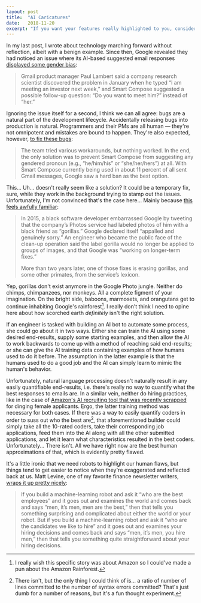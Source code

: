 ```yaml
---
layout: post
title:  "AI Caricatures"
date:   2018-11-20
excerpt: "If you want your features really highlighted to you, consider AI."
---
```


In my last post, I wrote about technology marching forward without reflection, albeit with a benign example. Since then, Google revealed they had noticed an issue where its AI-based suggested email responses [displayed some gender bias](https://www.reuters.com/article/us-alphabet-google-ai-gender/fearful-of-bias-google-blocks-gender-based-pronouns-from-new-ai-tool-idUSKCN1NW0EF): 

>Gmail product manager Paul Lambert said a company research scientist discovered the problem in January when he typed “I am meeting an investor next week,” and Smart Compose suggested a possible follow-up question: “Do you want to meet him?” instead of “her.”

Ignoring the issue itself for a second, I think we can all agree: bugs are a natural part of the development lifecycle. Accidentally releasing bugs into production is natural. Programmers and their PMs are all human — they're not omnipotent and mistakes are bound to happen. They're also expected, however, [to fix these bugs](http://nymag.com/intelligencer/2018/11/unable-to-stop-bias-gmail-avoids-gender-in-ai-replies.html):

> The team tried various workarounds, but nothing worked. In the end, the only solution was to prevent Smart Compose from suggesting any gendered pronoun (e.g., “he/him/his” or “she/her/hers”) at all. With Smart Compose currently being used in about 11 percent of all sent Gmail messages, Google saw a hard ban as the best option.

This... Uh... doesn't really seem like a solution? It could be a temporary fix, sure, while they work in the background trying to stamp out the issues. Unfortunately, I'm not convinced that's the case here... Mainly because [this feels awfully familiar](https://www.wired.com/story/when-it-comes-to-gorillas-google-photos-remains-blind/):

> In 2015, a black software developer embarrassed Google by tweeting that the company’s Photos service had labeled photos of him with a black friend as “gorillas.” Google declared itself “appalled and genuinely sorry.” An engineer who became the public face of the clean-up operation said the label gorilla would no longer be applied to groups of images, and that Google was “working on longer-term fixes.”
>
> More than two years later, one of those fixes is erasing gorillas, and some other primates, from the service’s lexicon.

Yep, gorillas don't exist anymore in the Google Photo jungle. Neither do chimps, chimpanzees, nor monkeys. All a complete figment of your imagination. On the bright side, baboons, marmosets, and orangutans get to continue inhabiting Google's rainforest[^1]. I really don't think I need to opine here about how scorched earth *definitely* isn't the right solution. 

If an engineer is tasked with building an AI bot to automate some process, she could go about it in two ways. Either she can train the AI using some desired end-results, supply some starting examples, and then allow the AI to work backwards to come up with a method of reaching said end-results; or she can give the AI training data containing examples of how humans used to do it before. The assumption in the latter example is that the humans used to do a good job and the AI can simply learn to mimic the human's behavior. 

Unfortunately, natural language processing doesn't naturally result in any easily quantifiable end-results, i.e. there's really no way to quantify what the best responses to emails are. In a similar vein, neither do hiring practices, like in the case of [Amazon's AI recruiting tool that was recently scrapped](https://www.reuters.com/article/us-amazon-com-jobs-automation-insight/amazon-scraps-secret-ai-recruiting-tool-that-showed-bias-against-women-idUSKCN1MK08G) for  dinging female applicants. Ergo, the latter training method was necessary for both cases. If there was a way to easily quantify coders in order to suss out who the best are[^2], that aforementioned builder could simply take all the 10-rated coders, take their corresponding job applications, feed them into the AI along with all the other submitted applications, and let it learn what characteristics resulted in the best coders. Unfortunately... There isn't. All we have right now are the best human approximations of that, which is evidently pretty flawed.

It's a little ironic that we need robots to highlight our human flaws, but things tend to get easier to notice when they're exaggerated and reflected back at us. Matt Levine, one of my favorite finance newsletter writers, [wraps it up pretty nicely](https://www.bloomberg.com/opinion/articles/2018-10-11/the-robots-learn-by-watching-us):

> If you build a machine-learning robot and ask it “who are the best employees” and it goes out and examines the world and comes back and says “men, it’s men, men are the best,” then that tells you something surprising and complicated about either the world or your robot. But if you build a machine-learning robot and ask it “who are the candidates we like to hire” and it goes out and examines your hiring decisions and comes back and says “men, it’s men, you hire men,” then that tells you something quite straightforward about your hiring decisions.

[^1]: I really wish this specific story was about Amazon so I could've made a pun about the Amazon Rainforest.

[^2]: There isn't, but the only thing I could think of is... a ratio of number of lines committed to the number of syntax errors committed? That's just dumb for a number of reasons, but it's a fun thought experiment.
